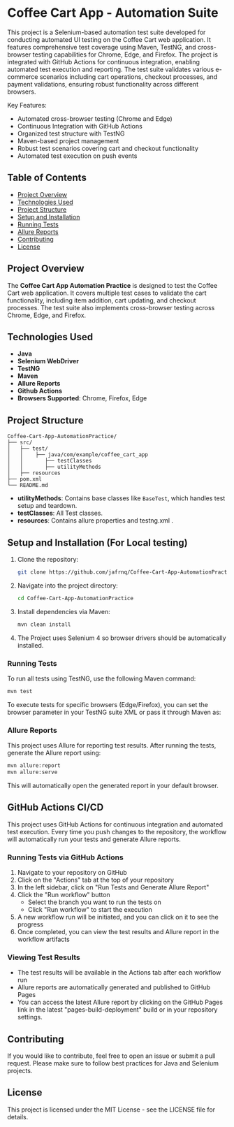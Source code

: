 # Coffee Cart App - Automation Suite

This project is a Selenium-based automation test suite developed for conducting automated UI testing on the Coffee Cart web application. It features comprehensive test coverage using Maven, TestNG, and cross-browser testing capabilities for Chrome, Edge, and Firefox. The project is integrated with GitHub Actions for continuous integration, enabling automated test execution and reporting. The test suite validates various e-commerce scenarios including cart operations, checkout processes, and payment validations, ensuring robust functionality across different browsers.

Key Features:
- Automated cross-browser testing (Chrome and Edge)
- Continuous Integration with GitHub Actions
- Organized test structure with TestNG
- Maven-based project management
- Robust test scenarios covering cart and checkout functionality
- Automated test execution on push events

## Table of Contents
- [Project Overview](#project-overview)
- [Technologies Used](#technologies-used)
- [Project Structure](#project-structure)
- [Setup and Installation](#setup-and-installation)
- [Running Tests](#running-tests)
- [Allure Reports](#allure-reports)
- [Contributing](#contributing)
- [License](#license)

## Project Overview

The **Coffee Cart App Automation Practice** is designed to test the Coffee Cart web application. It covers multiple test cases to validate the cart functionality, including item addition, cart updating, and checkout processes. The test suite also implements cross-browser testing across Chrome, Edge, and Firefox.

## Technologies Used
- **Java**
- **Selenium WebDriver**
- **TestNG**
- **Maven**
- **Allure Reports**
- **Github Actions**
- **Browsers Supported**: Chrome, Firefox, Edge

## Project Structure
```plaintext
Coffee-Cart-App-AutomationPractice/
├── src/
│   ├── test/
│   │    ├── java/com/example/coffee_cart_app
│   │       ├── testClasses
│   │       ├── utilityMethods
│   ├── resources
├── pom.xml
└── README.md
```


- **utilityMethods**: Contains base classes like `BaseTest`, which handles test setup and teardown.
- **testClasses**: All Test classes.
- **resources**: Contains allure properties and testng.xml .

## Setup and Installation (For Local testing)

1. Clone the repository:
    ```bash
    git clone https://github.com/jafrnq/Coffee-Cart-App-AutomationPractice.git
    ```
   
2. Navigate into the project directory:
    ```bash
    cd Coffee-Cart-App-AutomationPractice
    ```

3. Install dependencies via Maven:
    ```bash
    mvn clean install
    ```

4. The Project uses Selenium 4 so browser drivers should be automatically installed.

### Running Tests

To run all tests using TestNG, use the following Maven command:

```bash
mvn test
```

To execute tests for specific browsers (Edge/Firefox), you can set the browser parameter in your TestNG suite XML or pass it through Maven as:

### Allure Reports

This project uses Allure for reporting test results. After running the tests, generate the Allure report using:

```bash
mvn allure:report
mvn allure:serve
```

This will automatically open the generated report in your default browser.

## GitHub Actions CI/CD
This project uses GitHub Actions for continuous integration and automated test execution. Every time you push changes to the repository, the workflow will automatically run your tests and generate Allure reports.

### Running Tests via GitHub Actions
1. Navigate to your repository on GitHub
2. Click on the "Actions" tab at the top of your repository
3. In the left sidebar, click on "Run Tests and Generate Allure Report"
4. Click the "Run workflow" button
   - Select the branch you want to run the tests on
   - Click "Run workflow" to start the execution
5. A new workflow run will be initiated, and you can click on it to see the progress
6. Once completed, you can view the test results and Allure report in the workflow artifacts

### Viewing Test Results
- The test results will be available in the Actions tab after each workflow run
- Allure reports are automatically generated and published to GitHub Pages
- You can access the latest Allure report by clicking on the GitHub Pages link in the latest "pages-build-deployment" build or in your repository settings.

## Contributing
If you would like to contribute, feel free to open an issue or submit a pull request. Please make sure to follow best practices for Java and Selenium projects.

## License
This project is licensed under the MIT License - see the LICENSE file for details.
